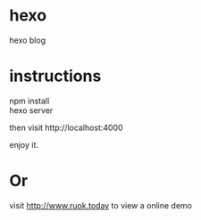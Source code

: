 # hexo
hexo blog

# instructions
npm install  
hexo server

then visit http://localhost:4000

enjoy it.

# Or
visit http://www.ruok.today to view a online demo
